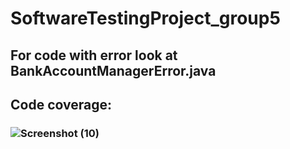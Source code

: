 # SoftwareTestingProject_group5
## For code with error look at BankAccountManagerError.java
## Code coverage:
### ![Screenshot (10)](https://github.com/user-attachments/assets/9d77f645-d0ec-4026-96fd-773256e41f1b)
